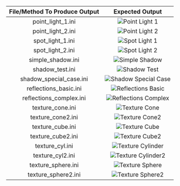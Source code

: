 | File/Method To Produce Output | Expected Output |
| :-----------------------------: | :--------------: |
| point_light_1.ini              | ![Point Light 1](https://raw.githubusercontent.com/BrownCSCI1230/scenefiles/main/illuminate/required_outputs/point_light/point_light_1.png) |
| point_light_2.ini              | ![Point Light 2](https://raw.githubusercontent.com/BrownCSCI1230/scenefiles/main/illuminate/required_outputs/point_light/point_light_2.png) |
| spot_light_1.ini               | ![Spot Light 1](https://raw.githubusercontent.com/BrownCSCI1230/scenefiles/main/illuminate/required_outputs/spot_light/spot_light_1.png) |
| spot_light_2.ini               | ![Spot Light 2](https://raw.githubusercontent.com/BrownCSCI1230/scenefiles/main/illuminate/required_outputs/spot_light/spot_light_2.png) |
| simple_shadow.ini              | ![Simple Shadow](https://raw.githubusercontent.com/BrownCSCI1230/scenefiles/main/illuminate/required_outputs/shadow/simple_shadow.png) |
| shadow_test.ini                | ![Shadow Test](https://raw.githubusercontent.com/BrownCSCI1230/scenefiles/main/illuminate/required_outputs/shadow/shadow_test.png) |
| shadow_special_case.ini        | ![Shadow Special Case](https://raw.githubusercontent.com/BrownCSCI1230/scenefiles/main/illuminate/required_outputs/shadow/shadow_special_case.png) |
| reflections_basic.ini          | ![Reflections Basic](https://raw.githubusercontent.com/BrownCSCI1230/scenefiles/main/illuminate/required_outputs/reflection/reflections_basic.png) |
| reflections_complex.ini        | ![Reflections Complex](https://raw.githubusercontent.com/BrownCSCI1230/scenefiles/main/illuminate/required_outputs/reflection/reflections_complex.png) |
| texture_cone.ini               | ![Texture Cone](https://raw.githubusercontent.com/BrownCSCI1230/scenefiles/main/illuminate/required_outputs/texture_tests/texture_cone.png) |
| texture_cone2.ini              | ![Texture Cone2](https://raw.githubusercontent.com/BrownCSCI1230/scenefiles/main/illuminate/required_outputs/texture_tests/texture_cone2.png) |
| texture_cube.ini               | ![Texture Cube](https://raw.githubusercontent.com/BrownCSCI1230/scenefiles/main/illuminate/required_outputs/texture_tests/texture_cube.png) |
| texture_cube2.ini              | ![Texture Cube2](https://raw.githubusercontent.com/BrownCSCI1230/scenefiles/main/illuminate/required_outputs/texture_tests/texture_cube2.png) |
| texture_cyl.ini                | ![Texture Cylinder](https://raw.githubusercontent.com/BrownCSCI1230/scenefiles/main/illuminate/required_outputs/texture_tests/texture_cyl.png) |
| texture_cyl2.ini               | ![Texture Cylinder2](https://raw.githubusercontent.com/BrownCSCI1230/scenefiles/main/illuminate/required_outputs/texture_tests/texture_cyl2.png) |
| texture_sphere.ini             | ![Texture Sphere](https://raw.githubusercontent.com/BrownCSCI1230/scenefiles/main/illuminate/required_outputs/texture_tests/texture_sphere.png) |
| texture_sphere2.ini            | ![Texture Sphere2](https://raw.githubusercontent.com/BrownCSCI1230/scenefiles/main/illuminate/required_outputs/texture_tests/texture_sphere2.png) |
